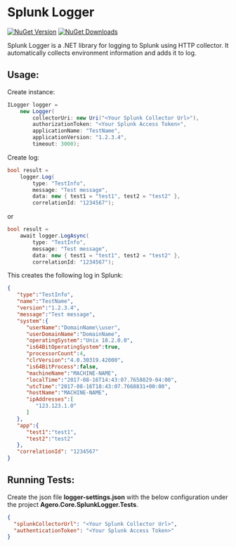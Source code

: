# Splunk Logger

[![NuGet Version](http://img.shields.io/nuget/v/Agero.Core.SplunkLogger.svg?style=flat)](https://www.nuget.org/packages/Agero.Core.SplunkLogger/) 
[![NuGet Downloads](http://img.shields.io/nuget/dt/Agero.Core.SplunkLogger.svg?style=flat)](https://www.nuget.org/packages/Agero.Core.SplunkLogger/)

Splunk Logger is a .NET library for logging to Splunk using HTTP collector. It automatically collects environment information and adds it to log.

## Usage:
Create instance:
```csharp
ILogger logger = 
    new Logger(
        collectorUri: new Uri("<Your Splunk Collector Url>"), 
        authorizationToken: "<Your Splunk Access Token>", 
        applicationName: "TestName", 
        applicationVersion: "1.2.3.4", 
        timeout: 3000);
```
Create log:
```csharp
bool result = 
    logger.Log(
        type: "TestInfo", 
        message: "Test message", 
        data: new { test1 = "test1", test2 = "test2" },
        correlationId: "1234567");	
```
or
```csharp
bool result = 
    await logger.LogAsync(
        type: "TestInfo", 
        message: "Test message", 
        data: new { test1 = "test1", test2 = "test2" },
        correlationId: "1234567");	
```

This creates the following log in Splunk:

```json
{  
   "type":"TestInfo",
   "name":"TestName",
   "version":"1.2.3.4",
   "message":"Test message",
   "system":{  
      "userName":"DomainName\\user",
      "userDomainName":"DomainName",
      "operatingSystem":"Unix 18.2.0.0",
      "is64BitOperatingSystem":true,
      "processorCount":4,
      "clrVersion":"4.0.30319.42000",
      "is64BitProcess":false,
      "machineName":"MACHINE-NAME",
      "localTime":"2017-08-16T14:43:07.7658829-04:00",
      "utcTime":"2017-08-16T18:43:07.7668831+00:00",
      "hostName":"MACHINE-NAME",
      "ipAddresses":[  
         "123.123.1.0"
      ]
   },
   "app":{  
      "test1":"test1",
      "test2":"test2"
   },
   "correlationId": "1234567"
}
```

## Running Tests:

Create the json file **logger-settings.json** with the below configuration under the project **Agero.Core.SplunkLogger.Tests**.

```json
{
  "splunkCollectorUrl": "<Your Splunk Collector Url>",
  "authenticationToken": "<Your Splunk Access Token>"
}
```